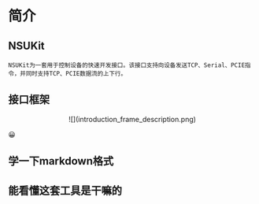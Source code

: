 # 简介

<div style="position: fixed; top: 90%; left: 90%">
<a href="#目录" style="text-decoration: none; display: none">返回目录</a>
</div>

## NSUKit
    NSUKit为一套用于控制设备的快速开发接口。该接口支持向设备发送TCP、Serial、PCIE指令，并同时支持TCP、PCIE数据流的上下行。
## 接口框架
<center>![](introduction_frame_description.png)</center>

😀


## 学一下markdown格式
## 能看懂这套工具是干嘛的
